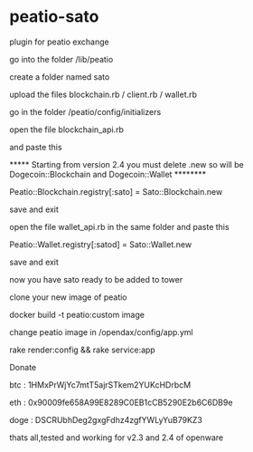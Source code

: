 # peatio-sato
plugin for peatio exchange

go into the folder /lib/peatio

create a folder named sato

upload the files blockchain.rb / client.rb / wallet.rb

go in the folder /peatio/config/initializers

open the file blockchain_api.rb

and paste this   

***** Starting from version 2.4 you must delete .new so will be Dogecoin::Blockchain and Dogecoin::Wallet ********

Peatio::Blockchain.registry[:sato] = Sato::Blockchain.new

save and exit

open the file wallet_api.rb in the same folder and paste this

Peatio::Wallet.registry[:satod] = Sato::Wallet.new

save and exit

now you have sato ready to be added to tower

clone your new image of peatio

docker build -t peatio:custom image

change peatio image in /opendax/config/app.yml

rake render:config && rake service:app

Donate

btc : 1HMxPrWjYc7mtT5ajrSTkem2YUKcHDrbcM

eth : 0x90009fe658A99E8289C0EB1cCB5290E2b6C6DB9e

doge : DSCRUbhDeg2gxgFdhz4zgfYWLyYuB79KZ3


thats all,tested and working for v2.3 and 2.4 of openware

